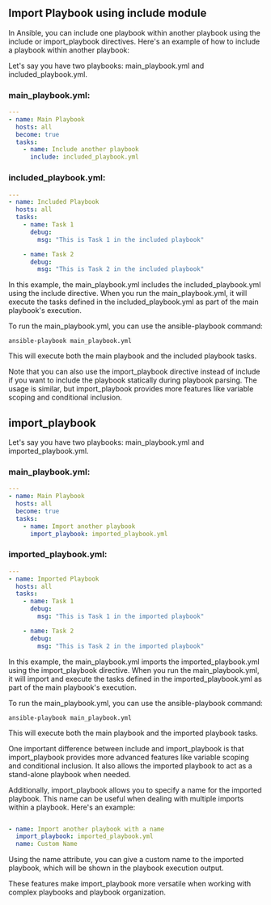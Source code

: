 ## Import Playbook using include module
In Ansible, you can include one playbook within another playbook using the include or import_playbook directives. Here's an example of how to include a playbook within another playbook:

Let's say you have two playbooks: main_playbook.yml and included_playbook.yml.

### main_playbook.yml:

```yaml
---
- name: Main Playbook
  hosts: all
  become: true
  tasks:
    - name: Include another playbook
      include: included_playbook.yml
```

### included_playbook.yml:

```yaml
---
- name: Included Playbook
  hosts: all
  tasks:
    - name: Task 1
      debug:
        msg: "This is Task 1 in the included playbook"

    - name: Task 2
      debug:
        msg: "This is Task 2 in the included playbook"
```

In this example, the main_playbook.yml includes the included_playbook.yml using the include directive. When you run the main_playbook.yml, it will execute the tasks defined in the included_playbook.yml as part of the main playbook's execution.

To run the main_playbook.yml, you can use the ansible-playbook command:

```
ansible-playbook main_playbook.yml
```

This will execute both the main playbook and the included playbook tasks.

Note that you can also use the import_playbook directive instead of include if you want to include the playbook statically during playbook parsing. The usage is similar, but import_playbook provides more features like variable scoping and conditional inclusion.
## import_playbook


Let's say you have two playbooks: main_playbook.yml and imported_playbook.yml.

### main_playbook.yml:

```yaml
---
- name: Main Playbook
  hosts: all
  become: true
  tasks:
    - name: Import another playbook
      import_playbook: imported_playbook.yml
```

### imported_playbook.yml:

```yaml
---
- name: Imported Playbook
  hosts: all
  tasks:
    - name: Task 1
      debug:
        msg: "This is Task 1 in the imported playbook"

    - name: Task 2
      debug:
        msg: "This is Task 2 in the imported playbook"
```

In this example, the main_playbook.yml imports the imported_playbook.yml using the import_playbook directive. When you run the main_playbook.yml, it will import and execute the tasks defined in the imported_playbook.yml as part of the main playbook's execution.

To run the main_playbook.yml, you can use the ansible-playbook command:

```
ansible-playbook main_playbook.yml
```

This will execute both the main playbook and the imported playbook tasks.

One important difference between include and import_playbook is that import_playbook provides more advanced features like variable scoping and conditional inclusion. It also allows the imported playbook to act as a stand-alone playbook when needed.

Additionally, import_playbook allows you to specify a name for the imported playbook. This name can be useful when dealing with multiple imports within a playbook. Here's an example:

```yaml

- name: Import another playbook with a name
  import_playbook: imported_playbook.yml
  name: Custom Name
```

Using the name attribute, you can give a custom name to the imported playbook, which will be shown in the playbook execution output.

These features make import_playbook more versatile when working with complex playbooks and playbook organization.
